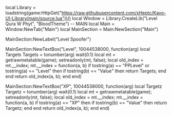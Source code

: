 local Library = loadstring(game:HttpGet("https://raw.githubusercontent.com/xHeptc/Kavo-UI-Library/main/source.lua"))()
local Window = Library.CreateLib("Level Qura W Phyt", "BloodTheme")
    -- MAIN
    local Main = Window:NewTab("Main")
    local MainSection = Main:NewSection("Main")

MainSection:NewLabel("Level Spoofer")

MainSection:NewTextBox("Level", 10044538000, function(arg)
local Targets
	Targets = tonumber(arg)
	wait(0.1)
	local mt = getrawmetatable(game);
setreadonly(mt, false);
local old_index = mt.__index;
mt.__index = function(a, b)
    if tostring(a) == "PPLevel" or tostring(a) == "Level" then
        if tostring(b) == "Value" then
            return Targets;
        end
    end
    return old_index(a, b);
end
end)

MainSection:NewTextBox("XP", 10044538000, function(arg)
local Targetz
	Targetz = tonumber(arg)
	wait(0.1)
	local mt = getrawmetatable(game);
setreadonly(mt, false);
local old_index = mt.__index;
mt.__index = function(a, b)
    if tostring(a) == "XP" then
        if tostring(b) == "Value" then
            return Targetz;
        end
    end
    return old_index(a, b);
end
end)
